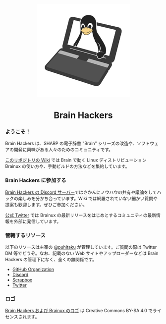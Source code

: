 <div align="center">
<img alt="Brain Hackers logo" src="logo.png" width=300px>
<h1>Brain Hackers</h1>
</div>

### ようこそ！

Brain Hackers は、SHARP の電子辞書 "Brain" シリーズの改造や、ソフトウェアの開発に興味がある人々のためのコミュニティです。

[このリポジトリの Wiki](https://github.com/brain-hackers/README/wiki) では Brain で動く Linux ディストリビューション Brainux の使い方や、手動ビルドの方法などを集約しています。


### Brain Hackers に参加する

[Brain Hackers の Discord サーバー](https://discord.gg/UD8qHhs)ではさかんにノウハウの共有や議論をしてハックの楽しみを分かち合っています。Wiki では網羅されていない細かい質問や提案も歓迎します。ぜひご参加ください。

[公式 Twitter](https://twitter.com/brainhackerz) では Brainux の最新リリースをはじめとするコミュニティの最新情報を外部に発信しています。


### 管轄するリソース

以下のリソースは主宰の [@puhitaku](https://twitter.com/puhitaku) が管理しています。ご質問の際は Twitter DM 等でどうぞ。なお、記載のない Web サイトやアップローダーなどは Brain Hackers の管理下になく、全くの無関係です。

 - [GitHub Organization](https://github.com/brain-hackers)
 - [Discord](https://discord.gg/UD8qHhs)
 - [Scrapbox](https://scrapbox.io/brain-hackers/)
 - [Twitter](https://twitter.com/brainhackerz)


### ロゴ

[Brain Hackers および Brainux のロゴ](logo.png) は Creative Commons BY-SA 4.0 でライセンスされます。

